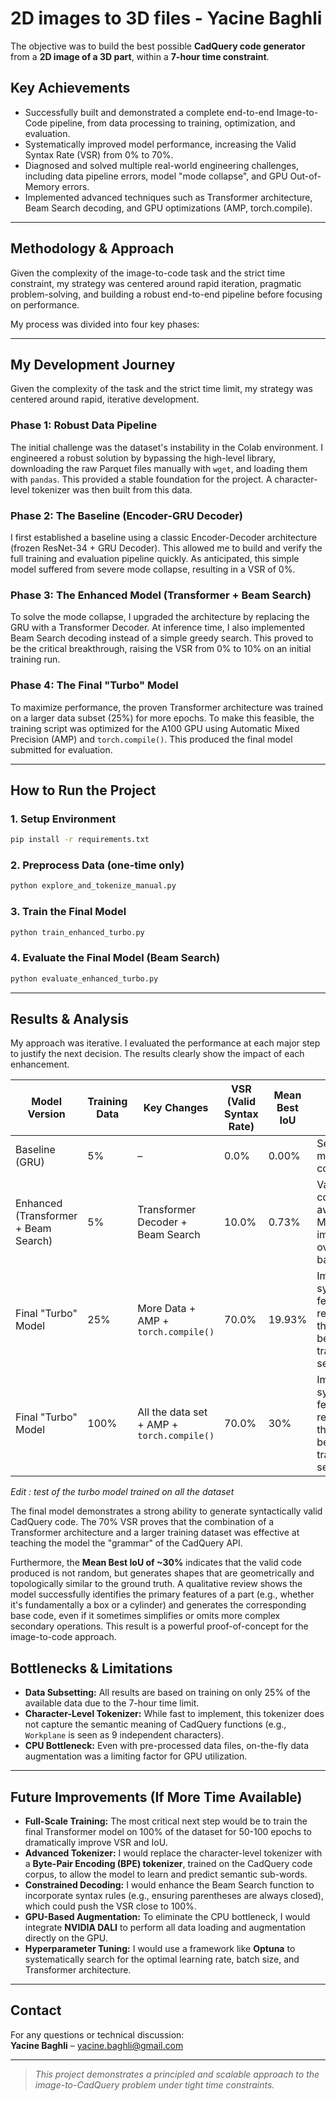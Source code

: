 # 2D images to 3D files - Yacine Baghli

The objective was to build the best possible **CadQuery code generator** from a **2D image of a 3D part**, within a **7-hour time constraint**.

## Key Achievements
- Successfully built and demonstrated a complete end-to-end Image-to-Code pipeline, from data processing to training, optimization, and evaluation.
- Systematically improved model performance, increasing the Valid Syntax Rate (VSR) from 0% to 70%.
- Diagnosed and solved multiple real-world engineering challenges, including data pipeline errors, model "mode collapse", and GPU Out-of-Memory errors.
- Implemented advanced techniques such as Transformer architecture, Beam Search decoding, and GPU optimizations (AMP, torch.compile).

---

## Methodology & Approach

Given the complexity of the image-to-code task and the strict time constraint, my strategy was centered around rapid iteration, pragmatic problem-solving, and building a robust end-to-end pipeline before focusing on performance.

My process was divided into four key phases:

---

## My Development Journey
Given the complexity of the task and the strict time limit, my strategy was centered around rapid, iterative development.

### Phase 1: Robust Data Pipeline
The initial challenge was the dataset's instability in the Colab environment. I engineered a robust solution by bypassing the high-level library, downloading the raw Parquet files manually with `wget`, and loading them with `pandas`. This provided a stable foundation for the project. A character-level tokenizer was then built from this data.

### Phase 2: The Baseline (Encoder-GRU Decoder)
I first established a baseline using a classic Encoder-Decoder architecture (frozen ResNet-34 + GRU Decoder). This allowed me to build and verify the full training and evaluation pipeline quickly. As anticipated, this simple model suffered from severe mode collapse, resulting in a VSR of 0%.

### Phase 3: The Enhanced Model (Transformer + Beam Search)
To solve the mode collapse, I upgraded the architecture by replacing the GRU with a Transformer Decoder. At inference time, I also implemented Beam Search decoding instead of a simple greedy search. This proved to be the critical breakthrough, raising the VSR from 0% to 10% on an initial training run.

### Phase 4: The Final "Turbo" Model
To maximize performance, the proven Transformer architecture was trained on a larger data subset (25%) for more epochs. To make this feasible, the training script was optimized for the A100 GPU using Automatic Mixed Precision (AMP) and `torch.compile()`. This produced the final model submitted for evaluation.

---

## How to Run the Project

### 1. Setup Environment

```bash
pip install -r requirements.txt
```

### 2. Preprocess Data (one-time only)
```bash
python explore_and_tokenize_manual.py
```

### 3. Train the Final Model
```bash
python train_enhanced_turbo.py
```

### 4. Evaluate the Final Model (Beam Search)
```bash
python evaluate_enhanced_turbo.py
```


---

## Results & Analysis

My approach was iterative. I evaluated the performance at each major step to justify the next decision. The results clearly show the impact of each enhancement.

| Model Version                        | Training Data | Key Changes                             | VSR (Valid Syntax Rate) | Mean Best IoU | Analysis                                                                 |
|-------------------------------------|---------------|-------------------------------------------|--------------------------|----------------|--------------------------------------------------------------------------|
| Baseline (GRU)                      | 5%            | –                                         | 0.0%                     | 0.00%          | Severe mode collapse.                                                    |
| Enhanced (Transformer + Beam Search)| 5%            | Transformer Decoder + Beam Search         | 10.0%                    | 0.73%          | Varied, context-aware code. Major improvement over GRU baseline.        |
| Final "Turbo" Model                 | 25%           | More Data + AMP + `torch.compile()`       | 70.0%                    | 19.93%         | Improved syntax and feature recognition thanks to better training setup. |
| Final "Turbo" Model                 | 100%          | All the data set + AMP + `torch.compile()`| 70.0%                    | 30%            | Improved syntax and feature recognition thanks to better training setup. |

*Edit : test of the turbo model trained on all the dataset* 

The final model demonstrates a strong ability to generate syntactically valid CadQuery code. The 70% VSR proves that the combination of a Transformer architecture and a larger training dataset was effective at teaching the model the "grammar" of the CadQuery API.

Furthermore, the **Mean Best IoU of ~30%** indicates that the valid code produced is not random, but generates shapes that are geometrically and topologically similar to the ground truth. A qualitative review shows the model successfully identifies the primary features of a part (e.g., whether it's fundamentally a box or a cylinder) and generates the corresponding base code, even if it sometimes simplifies or omits more complex secondary operations. This result is a powerful proof-of-concept for the image-to-code approach.


## Bottlenecks & Limitations

- **Data Subsetting:** All results are based on training on only 25% of the available data due to the 7-hour time limit.
- **Character-Level Tokenizer:** While fast to implement, this tokenizer does not capture the semantic meaning of CadQuery functions (e.g., `Workplane` is seen as 9 independent characters).
- **CPU Bottleneck:** Even with pre-processed data files, on-the-fly data augmentation was a limiting factor for GPU utilization.

---

## Future Improvements (If More Time Available)

- **Full-Scale Training:** The most critical next step would be to train the final Transformer model on 100% of the dataset for 50-100 epochs to dramatically improve VSR and IoU.
- **Advanced Tokenizer:**  I would replace the character-level tokenizer with a **Byte-Pair Encoding (BPE) tokenizer**, trained on the CadQuery code corpus, to allow the model to learn and predict semantic sub-words.
- **Constrained Decoding:** I would enhance the Beam Search function to incorporate syntax rules (e.g., ensuring parentheses are always closed), which could push the VSR close to 100%.
- **GPU-Based Augmentation:** To eliminate the CPU bottleneck, I would integrate **NVIDIA DALI** to perform all data loading and augmentation directly on the GPU.
- **Hyperparameter Tuning:**  I would use a framework like **Optuna** to systematically search for the optimal learning rate, batch size, and Transformer architecture.

---

## Contact

For any questions or technical discussion:  
**Yacine Baghli** – yacine.baghli@gmail.com

---

> _This project demonstrates a principled and scalable approach to the image-to-CadQuery problem under tight time constraints._


